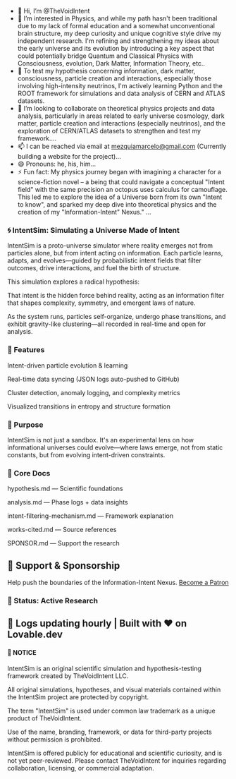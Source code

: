 - 👋 Hi, I’m @TheVoidIntent
- 👀 I’m interested in Physics, and while my path hasn't been traditional due to my lack of formal education and a somewhat unconventional brain structure, my deep curiosity and unique cognitive style drive my independent research. I'm refining and strengthening my ideas about the early universe and its evolution by introducing a key aspect that could potentially bridge Quantum and Classical Physics with Consciousness, evolution, Dark Matter, Information Theory, etc..
- 🌱 To test my hypothesis concerning information, dark matter, consciousness, particle creation and interactions, especially those involving high-intensity neutrinos, I'm actively learning Python and the ROOT framework for simulations and data analysis of CERN and ATLAS datasets.
- 💞️ I’m looking to collaborate on theoretical physics projects and data analysis, particularly in areas related to early universe cosmology, dark matter, particle creation and interactions (especially neutrinos), and the exploration of CERN/ATLAS datasets to strengthen and test my framework....
- 📫 I can be reached via email at mezquiamarcelo@gmail.com (Currently building a website for the project)...
- 😄 Pronouns: he, his, him...
- ⚡ Fun fact: My physics journey began with imagining a character for a science-fiction novel – a being that could navigate a conceptual "Intent field" with the same precision an octopus uses calculus for camouflage. This led me to explore the idea of a Universe born from its own "Intent to know", and sparked my deep dive into theoretical physics and the creation of my "Information-Intent" Nexus." ...

### 🌀 IntentSim: Simulating a Universe Made of Intent
IntentSim is a proto-universe simulator where reality emerges not from particles alone, but from intent acting on information. Each particle learns, adapts, and evolves—guided by probabilistic intent fields that filter outcomes, drive interactions, and fuel the birth of structure.

This simulation explores a radical hypothesis:

That intent is the hidden force behind reality, acting as an information filter that shapes complexity, symmetry, and emergent laws of nature.

As the system runs, particles self-organize, undergo phase transitions, and exhibit gravity-like clustering—all recorded in real-time and open for analysis.

### 🌌 Features
Intent-driven particle evolution & learning

Real-time data syncing (JSON logs auto-pushed to GitHub)

Cluster detection, anomaly logging, and complexity metrics

Visualized transitions in entropy and structure formation

### 🚀 Purpose
IntentSim is not just a sandbox. It's an experimental lens on how informational universes could evolve—where laws emerge, not from static constants, but from evolving intent-driven constraints.

### 📂 Core Docs
hypothesis.md — Scientific foundations

analysis.md — Phase logs + data insights

intent-filtering-mechanism.md — Framework explanation

works-cited.md — Source references

SPONSOR.md — Support the research
## 🙌 Support & Sponsorship
Help push the boundaries of the Information-Intent Nexus.
[Become a Patron](https://www.patreon.com/TheVoidIntent)


### 🧪 Status: Active Research
## 🔁 Logs updating hourly | Built with ❤️ on Lovable.dev

#### 📢 NOTICE

IntentSim is an original scientific simulation and hypothesis-testing framework created by TheVoidIntent LLC.

All original simulations, hypotheses, and visual materials contained within the IntentSim project are protected by copyright.

The term "IntentSim" is used under common law trademark as a unique product of TheVoidIntent.

Use of the name, branding, framework, or data for third-party projects without permission is prohibited.

IntentSim is offered publicly for educational and scientific curiosity, and is not yet peer-reviewed. Please contact TheVoidIntent for inquiries regarding collaboration, licensing, or commercial adaptation.




<!---
TheVoidIntent/TheVoidIntent is a ✨ special ✨ repository because its `README.md` (this file) appears on your GitHub profile.
You can click the Preview link to take a look at your changes.
--->
